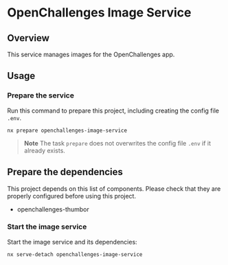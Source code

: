 # OpenChallenges Image Service

## Overview

This service manages images for the OpenChallenges app.

## Usage

### Prepare the service

Run this command to prepare this project, including creating the config file `.env`.

```console
nx prepare openchallenges-image-service
```

> **Note** The task `prepare` does not overwrites the config file `.env` if it already exists.

## Prepare the dependencies

This project depends on this list of components. Please check that they are properly configured
before using this project.

- openchallenges-thumbor

### Start the image service

Start the image service and its dependencies:

```console
nx serve-detach openchallenges-image-service
```